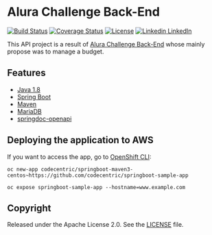 # Alura Challenge Back-End

[![Build Status](https://travis-ci.org/codecentric/springboot-sample-app.svg?branch=master)](https://travis-ci.org/codecentric/springboot-sample-app)
[![Coverage Status](https://coveralls.io/repos/github/codecentric/springboot-sample-app/badge.svg?branch=master)](https://coveralls.io/github/codecentric/springboot-sample-app?branch=master)
[![License](http://img.shields.io/:license-apache-blue.svg)](http://www.apache.org/licenses/LICENSE-2.0.html)
[![Linkedin](https://i.stack.imgur.com/gVE0j.png) LinkedIn](https://www.linkedin.com/)
&nbsp;

This API project is a result of [Alura Challenge Back-End](https://www.alura.com.br/challenges/back-end-2) whose mainly propose was to manage a budget.

## Features

- [Java 1.8](http://www.oracle.com/technetwork/java/javase/downloads/jdk8-downloads-2133151.html)
- [Spring Boot](https://spring.io/projects/spring-boot)
- [Maven](https://maven.apache.org)
- [MariaDB](https://mariadb.org)
- [springdoc-openapi](https://springdoc.org)

## Deploying the application to AWS
If you want to access the app, go to [OpenShift CLI](https://docs.openshift.org/latest/cli_reference/index.html):

```shell
oc new-app codecentric/springboot-maven3-centos~https://github.com/codecentric/springboot-sample-app
```

```shell
oc expose springboot-sample-app --hostname=www.example.com
```

## Copyright

Released under the Apache License 2.0. See the [LICENSE](https://github.com/codecentric/springboot-sample-app/blob/master/LICENSE) file.
